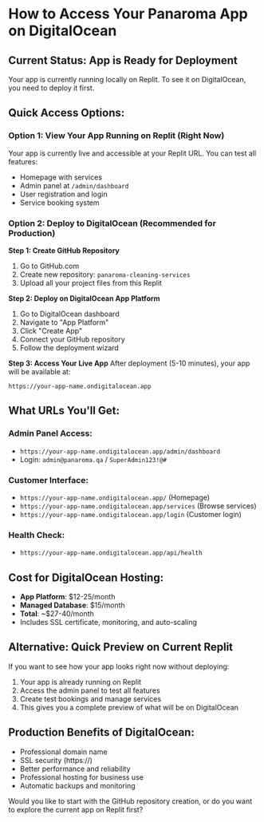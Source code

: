 # How to Access Your Panaroma App on DigitalOcean

## Current Status: App is Ready for Deployment

Your app is currently running locally on Replit. To see it on DigitalOcean, you need to deploy it first.

## Quick Access Options:

### Option 1: View Your App Running on Replit (Right Now)
Your app is currently live and accessible at your Replit URL. You can test all features:
- Homepage with services
- Admin panel at `/admin/dashboard`
- User registration and login
- Service booking system

### Option 2: Deploy to DigitalOcean (Recommended for Production)

**Step 1: Create GitHub Repository**
1. Go to GitHub.com
2. Create new repository: `panaroma-cleaning-services`
3. Upload all your project files from this Replit

**Step 2: Deploy on DigitalOcean App Platform**
1. Go to DigitalOcean dashboard
2. Navigate to "App Platform"
3. Click "Create App"
4. Connect your GitHub repository
5. Follow the deployment wizard

**Step 3: Access Your Live App**
After deployment (5-10 minutes), your app will be available at:
```
https://your-app-name.ondigitalocean.app
```

## What URLs You'll Get:

### Admin Panel Access:
- `https://your-app-name.ondigitalocean.app/admin/dashboard`
- Login: `admin@panaroma.qa` / `SuperAdmin123!@#`

### Customer Interface:
- `https://your-app-name.ondigitalocean.app/` (Homepage)
- `https://your-app-name.ondigitalocean.app/services` (Browse services)
- `https://your-app-name.ondigitalocean.app/login` (Customer login)

### Health Check:
- `https://your-app-name.ondigitalocean.app/api/health`

## Cost for DigitalOcean Hosting:
- **App Platform**: $12-25/month
- **Managed Database**: $15/month
- **Total**: ~$27-40/month
- Includes SSL certificate, monitoring, and auto-scaling

## Alternative: Quick Preview on Current Replit

If you want to see how your app looks right now without deploying:
1. Your app is already running on Replit
2. Access the admin panel to test all features
3. Create test bookings and manage services
4. This gives you a complete preview of what will be on DigitalOcean

## Production Benefits of DigitalOcean:
- Professional domain name
- SSL security (https://)
- Better performance and reliability
- Professional hosting for business use
- Automatic backups and monitoring

Would you like to start with the GitHub repository creation, or do you want to explore the current app on Replit first?